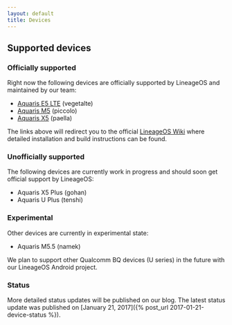 ```yaml
---
layout: default
title: Devices
---
```


## Supported devices

### Officially supported

Right now the following devices are officially supported by LineageOS and maintained by our team:

* [Aquaris E5 LTE](http://wiki.lineageos.org/vegetalte_info.html) (vegetalte)
* [Aquaris M5](http://wiki.lineageos.org/piccolo_info.html) (piccolo)
* [Aquaris X5](http://wiki.lineageos.org/paella_info.html) (paella)

The links above will redirect you to the official [LineageOS Wiki](http://wiki.lineageos.org/) where detailed installation and build instructions can be found.

### Unofficially supported

The following devices are currently work in progress and should soon get official support by LineageOS:

* Aquaris X5 Plus (gohan)
* Aquaris U Plus (tenshi)

### Experimental

Other devices are currently in experimental state:

* Aquaris M5.5 (namek)

We plan to support other Qualcomm BQ devices (U series) in the future with our LineageOS Android project. 

### Status

More detailed status updates will be published on our blog. The latest status update was published on [January 21, 2017]({% post_url 2017-01-21-device-status %}). 
